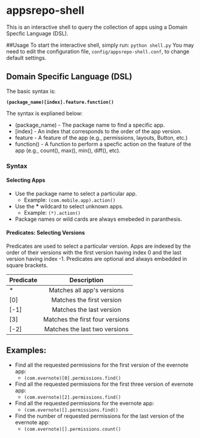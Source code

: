 # appsrepo-shell
This is an interactive shell to query the collection of apps using a Domain Specfic Language (DSL).

##Usage
To start the interactive shell, simply run: ``` python shell.py ```
You may need to edit the configuration file, ```config/appsrepo-shell.conf```, to change default settings.

## Domain Specific Language (DSL)
The basic syntax is: 

**```(package_name)[index].feature.function()```**

The syntax is explianed below:

- (package_name) - The package name to find a specific app.
- [index] - An index that corresponds to the order of the app version.
- feature - A feature of the app (e.g., permissions, layouts, Button, etc.)
- function() - A function to perform a specfic action on the feature of the app (e.g., count(), max(), min(), diff(), etc).

### Syntax
#### Selecting Apps
- Use the package name to select a particular app.
  - Example: ```(com.mobile.app).action()```
- Use the __*__ wildcard to select unknown apps.
  - Example: ```(*).action()```
 - Package names or wild cards are always emebeded in paranthesis.

#### Predicates: Selecting Versions
Predicates are used to select a particular version. Apps are indexed by the order of their versions with the first version having index 0 and the last version having index -1. Predicates are optional and always embedded in square brackets.

| Predicate |   Description     |
| ------------- |:-------------:|
| * | Matches all app's versions |
| [0] | Matches the first version |
| [-1] | Matches the last version |
| [3] | Matches the first four versions |
| [-2] | Matches the last two versions |

## Examples:
- Find all the requested permissions for the first version of the evernote app:
  - ```(com.evernote)[0].permissions.find()```
- Find all the requested permissions for the first three version of evernote app:
  - ```(com.evernote)[2].permissions.find()```
- Find all the requested permissions for the evernote app:
  - ```(com.evernote)[].permissions.find()```
- Find the number of requested permissions for the last version of the evernote app:
  - ```(com.evernote)[].permissions.count()```